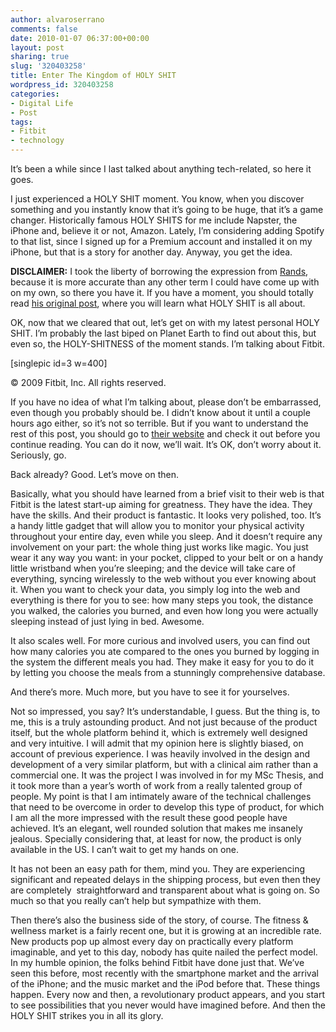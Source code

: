 ```yaml
---
author: alvaroserrano
comments: false
date: 2010-01-07 06:37:00+00:00
layout: post
sharing: true
slug: '320403258'
title: Enter The Kingdom of HOLY SHIT
wordpress_id: 320403258
categories:
- Digital Life
- Post
tags:
- Fitbit
- technology
---
```


It’s been a while since I last talked about anything tech-related, so here it goes.

I just experienced a HOLY SHIT moment. You know, when you discover something and you instantly know that it’s going to be huge, that it’s a game changer. Historically famous HOLY SHITS for me include Napster, the iPhone and, believe it or not, Amazon. Lately, I’m considering adding Spotify to that list, since I signed up for a Premium account and installed it on my iPhone, but that is a story for another day. Anyway, you get the idea.

**DISCLAIMER:** I took the liberty of borrowing the expression from [Rands](http://www.randsinrepose.com/), because it is more accurate than any other term I could have come up with on my own, so there you have it. If you have a moment, you should totally read [his original post](http://www.randsinrepose.com/archives/2002/07/05/your_holy_shit_list.html), where you will learn what HOLY SHIT is all about.

OK, now that we cleared that out, let’s get on with my latest personal HOLY SHIT. I’m probably the last biped on Planet Earth to find out about this, but even so, the HOLY-SHITNESS of the moment stands. I’m talking about Fitbit.

[singlepic id=3 w=400]

© 2009 Fitbit, Inc. All rights reserved.

If you have no idea of what I’m talking about, please don’t be embarrassed, even though you probably should be. I didn’t know about it until a couple hours ago either, so it’s not so terrible. But if you want to understand the rest of this post, you should go to [their website](http://www.fitbit.com/) and check it out before you continue reading. You can do it now, we’ll wait. It’s OK, don’t worry about it. Seriously, go.

Back already? Good. Let’s move on then.

Basically, what you should have learned from a brief visit to their web is that Fitbit is the latest start-up aiming for greatness. They have the idea. They have the skills. And their product is fantastic. It looks very polished, too. It’s a handy little gadget that will allow you to monitor your physical activity throughout your entire day, even while you sleep. And it doesn’t require any involvement on your part: the whole thing just works like magic. You just wear it any way you want: in your pocket, clipped to your belt or on a handy little wristband when you’re sleeping; and the device will take care of everything, syncing wirelessly to the web without you ever knowing about it. When you want to check your data, you simply log into the web and everything is there for you to see: how many steps you took, the distance you walked, the calories you burned, and even how long you were actually sleeping instead of just lying in bed. Awesome.

It also scales well. For more curious and involved users, you can find out how many calories you ate compared to the ones you burned by logging in the system the different meals you had. They make it easy for you to do it by letting you choose the meals from a stunningly comprehensive database.

And there’s more. Much more, but you have to see it for yourselves.

Not so impressed, you say? It’s understandable, I guess. But the thing is, to me, this is a truly astounding product. And not just because of the product itself, but the whole platform behind it, which is extremely well designed and very intuitive. I will admit that my opinion here is slightly biased, on account of previous experience. I was heavily involved in the design and development of a very similar platform, but with a clinical aim rather than a commercial one. It was the project I was involved in for my MSc Thesis, and it took more than a year’s worth of work from a really talented group of people. My point is that I am intimately aware of the technical challenges that need to be overcome in order to develop this type of product, for which I am all the more impressed with the result these good people have achieved. It’s an elegant, well rounded solution that makes me insanely jealous. Specially considering that, at least for now, the product is only available in the US. I can’t wait to get my hands on one.

It has not been an easy path for them, mind you. They are experiencing significant and repeated delays in the shipping process, but even then they are completely  straightforward and transparent about what is going on. So much so that you really can’t help but sympathize with them.

Then there’s also the business side of the story, of course. The fitness & wellness market is a fairly recent one, but it is growing at an incredible rate. New products pop up almost every day on practically every platform imaginable, and yet to this day, nobody has quite nailed the perfect model. In my humble opinion, the folks behind Fitbit have done just that. We’ve seen this before, most recently with the smartphone market and the arrival of the iPhone; and the music market and the iPod before that. These things happen. Every now and then, a revolutionary product appears, and you start to see possibilities that you never would have imagined before. And then the HOLY SHIT strikes you in all its glory.
